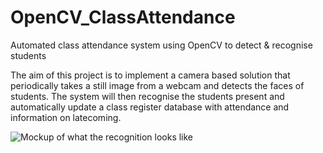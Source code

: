 # OpenCV_ClassAttendance
Automated class attendance system using OpenCV to detect & recognise students

The aim of this project is to implement a camera based solution that periodically takes a still image from a webcam and detects the faces
of students. The system will then recognise the students present and automatically update a class register database with attendance and 
information on latecoming.

![Mockup of what the recognition looks like](http://i.imgur.com/5swfQgw.png)
